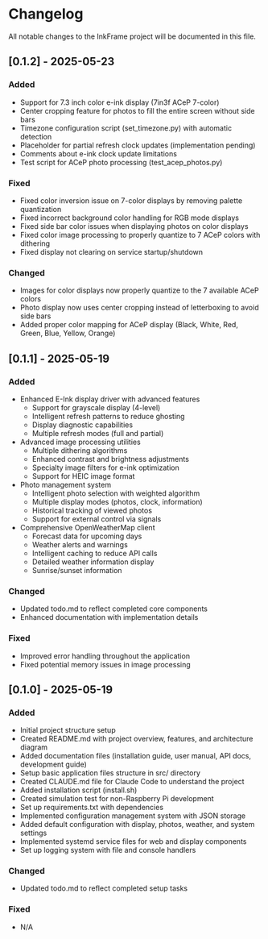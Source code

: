 # Changelog

All notable changes to the InkFrame project will be documented in this file.

## [0.1.2] - 2025-05-23

### Added
- Support for 7.3 inch color e-ink display (7in3f ACeP 7-color)
- Center cropping feature for photos to fill the entire screen without side bars
- Timezone configuration script (set_timezone.py) with automatic detection
- Placeholder for partial refresh clock updates (implementation pending)
- Comments about e-ink clock update limitations
- Test script for ACeP photo processing (test_acep_photos.py)

### Fixed
- Fixed color inversion issue on 7-color displays by removing palette quantization
- Fixed incorrect background color handling for RGB mode displays
- Fixed side bar color issues when displaying photos on color displays
- Fixed color image processing to properly quantize to 7 ACeP colors with dithering
- Fixed display not clearing on service startup/shutdown

### Changed
- Images for color displays now properly quantize to the 7 available ACeP colors
- Photo display now uses center cropping instead of letterboxing to avoid side bars
- Added proper color mapping for ACeP display (Black, White, Red, Green, Blue, Yellow, Orange)

## [0.1.1] - 2025-05-19

### Added
- Enhanced E-Ink display driver with advanced features
  - Support for grayscale display (4-level)
  - Intelligent refresh patterns to reduce ghosting
  - Display diagnostic capabilities
  - Multiple refresh modes (full and partial)
- Advanced image processing utilities
  - Multiple dithering algorithms
  - Enhanced contrast and brightness adjustments
  - Specialty image filters for e-ink optimization
  - Support for HEIC image format
- Photo management system
  - Intelligent photo selection with weighted algorithm
  - Multiple display modes (photos, clock, information)
  - Historical tracking of viewed photos
  - Support for external control via signals
- Comprehensive OpenWeatherMap client
  - Forecast data for upcoming days
  - Weather alerts and warnings
  - Intelligent caching to reduce API calls
  - Detailed weather information display
  - Sunrise/sunset information

### Changed
- Updated todo.md to reflect completed core components
- Enhanced documentation with implementation details

### Fixed
- Improved error handling throughout the application
- Fixed potential memory issues in image processing

## [0.1.0] - 2025-05-19

### Added
- Initial project structure setup
- Created README.md with project overview, features, and architecture diagram
- Added documentation files (installation guide, user manual, API docs, development guide)
- Setup basic application files structure in src/ directory
- Created CLAUDE.md file for Claude Code to understand the project
- Added installation script (install.sh)
- Created simulation test for non-Raspberry Pi development
- Set up requirements.txt with dependencies
- Implemented configuration management system with JSON storage
- Added default configuration with display, photos, weather, and system settings
- Implemented systemd service files for web and display components
- Set up logging system with file and console handlers

### Changed
- Updated todo.md to reflect completed setup tasks

### Fixed
- N/A
